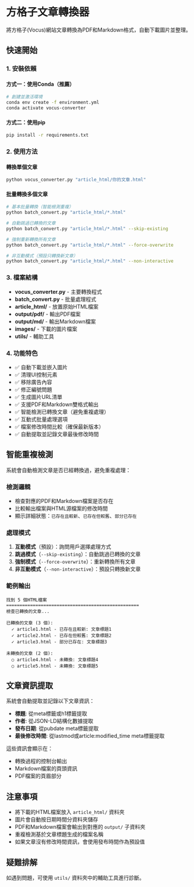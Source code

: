 # 方格子文章轉換器

將方格子(Vocus)網站文章轉換為PDF和Markdown格式，自動下載圖片並整理。

## 快速開始

### 1. 安裝依賴

#### 方式一：使用Conda（推薦）
```bash
# 創建並激活環境
conda env create -f environment.yml
conda activate vocus-converter
```

#### 方式二：使用pip
```bash
pip install -r requirements.txt
```

### 2. 使用方法

#### 轉換單個文章
```bash
python vocus_converter.py "article_html/你的文章.html"
```

#### 批量轉換多個文章
```bash
# 基本批量轉換（智能檢測重複）
python batch_convert.py "article_html/*.html"

# 自動跳過已轉換的文章
python batch_convert.py "article_html/*.html" --skip-existing

# 強制重新轉換所有文章
python batch_convert.py "article_html/*.html" --force-overwrite

# 非互動模式（預設只轉換新文章）
python batch_convert.py "article_html/*.html" --non-interactive
```

### 3. 檔案結構

- **vocus_converter.py** - 主要轉換程式
- **batch_convert.py** - 批量處理程式  
- **article_html/** - 放置原始HTML檔案
- **output/pdf/** - 輸出PDF檔案
- **output/md/** - 輸出Markdown檔案
- **images/** - 下載的圖片檔案
- **utils/** - 輔助工具

### 4. 功能特色

- ✅ 自動下載並嵌入圖片
- ✅ 清理UI控制元素
- ✅ 移除廣告內容
- ✅ 修正編號問題
- ✅ 生成圖片URL清單
- ✅ 支援PDF和Markdown雙格式輸出
- ✅ 智能檢測已轉換文章（避免重複處理）
- ✅ 互動式批量處理選項
- ✅ 檔案修改時間比較（確保最新版本）
- ✅ 自動提取並記錄文章最後修改時間

## 智能重複檢測

系統會自動檢測文章是否已經轉換過，避免重複處理：

### 檢測邏輯
- 檢查對應的PDF和Markdown檔案是否存在
- 比較輸出檔案與HTML源檔案的修改時間
- 顯示詳細狀態：`已存在且較新`、`已存在但較舊`、`部分已存在`

### 處理模式
1. **互動模式**（預設）：詢問用戶選擇處理方式
2. **跳過模式**（`--skip-existing`）：自動跳過已轉換的文章
3. **強制模式**（`--force-overwrite`）：重新轉換所有文章
4. **非互動模式**（`--non-interactive`）：預設只轉換新文章

### 範例輸出
```
找到 5 個HTML檔案
==================================================
檢查已轉換的文章...

已轉換的文章 (3 個):
  ✓ article1.html - 已存在且較新: 文章標題1
  ✓ article2.html - 已存在但較舊: 文章標題2
  ✓ article3.html - 部分已存在: 文章標題3

未轉換的文章 (2 個):
  ○ article4.html - 未轉換: 文章標題4
  ○ article5.html - 未轉換: 文章標題5
```

## 文章資訊提取

系統會自動提取並記錄以下文章資訊：

- **標題**: 從meta標籤或h1標籤提取
- **作者**: 從JSON-LD結構化數據提取
- **發布日期**: 從pubdate meta標籤提取
- **最後修改時間**: 從lastmod或article:modified_time meta標籤提取

這些資訊會顯示在：
- 轉換過程的控制台輸出
- Markdown檔案的頁頭資訊
- PDF檔案的頁眉部分

## 注意事項

- 將下載的HTML檔案放入 `article_html/` 資料夾
- 圖片會自動按日期時間分資料夾儲存
- PDF和Markdown檔案會輸出到對應的 `output/` 子資料夾
- 重複檢測基於文章標題生成的檔案名稱
- 如果文章沒有修改時間資訊，會使用發布時間作為預設值

## 疑難排解

如遇到問題，可使用 `utils/` 資料夾中的輔助工具進行診斷。